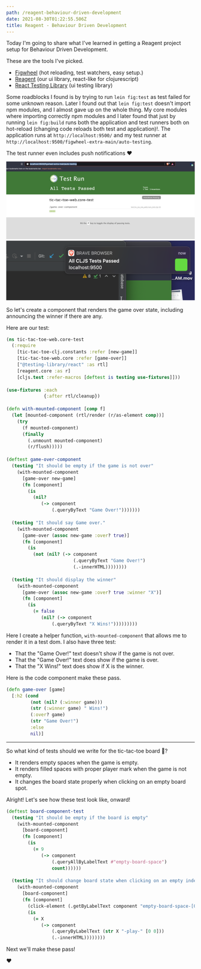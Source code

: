 ```yaml
---
path: /reagent-behaviour-driven-development
date: 2021-08-30T01:22:55.506Z
title: Reagent - Behaviour Driven Development
---
```


Today I'm going to share what I've learned in getting a Reagent project setup for Behaviour Driven Development.

These are the tools I've picked.
* [Figwheel](https://figwheel.org) (hot reloading, test watchers, easy setup.)
* [Reagent](https://reagent-project.github.io/) (our ui library, react-like for clojurescript)
* [React Testing Library](https://testing-library.com/docs/react-testing-library/intro) (ui testing library)

Some roadblocks I found is by trying to run `lein fig:test` as test failed for some unknown reason.
Later I found out that `lein fig:test` doesn't import npm modules, and I almost gave up on the whole thing.
My core modules where importing correctly npm modules and I later found that just by running `lein fig:build` runs
both the application and test runners both on hot-reload (changing code reloads both test and application)!.
The application runs at `http://localhost:9500/` and my test runner at `http://localhost:9500/figwheel-extra-main/auto-testing`.

The test runner even includes push notifications ❤️

![Test Runner](../assets/test-runner.png)
![Notification Tests](../assets/test-runner-notifications.png)

So let's create a component that renders the game over state, including announcing the winner if there are any.

Here are our test:
```clojure
(ns tic-tac-toe-web.core-test
  (:require
    [tic-tac-toe-clj.constants :refer [new-game]]
    [tic-tac-toe-web.core :refer [game-over]]
    ["@testing-library/react" :as rtl]
    [reagent.core :as r]
    [cljs.test :refer-macros [deftest is testing use-fixtures]]))

(use-fixtures :each
              {:after rtl/cleanup})

(defn with-mounted-component [comp f]
  (let [mounted-component (rtl/render (r/as-element comp))]
    (try
      (f mounted-component)
      (finally
        (.unmount mounted-component)
        (r/flush)))))

(deftest game-over-component
  (testing "It should be empty if the game is not over"
    (with-mounted-component
      [game-over new-game]
      (fn [component]
        (is
          (nil?
             (-> component
                 (.queryByText "Game Over!")))))))

  (testing "It should say Game over."
    (with-mounted-component
      [game-over (assoc new-game :over? true)]
      (fn [component]
        (is
          (not (nil? (-> component
                         (.queryByText "Game Over!")
                         (.-innerHTML))))))))

  (testing "It should display the winner"
    (with-mounted-component
      [game-over (assoc new-game :over? true :winner "X")]
      (fn [component]
        (is
          (= false
             (nil? (-> component
                 (.queryByText "X Wins!")))))))))
```

Here I create a helper function, `with-mounted-component` that allows me to render it in a test dom. 
I also have three test:
* That the "Game Over!" text doesn't show if the game is not over.
* That the "Game Over!" text does show if the game is over.
* That the "X Wins!" text does show if X is the winner.

Here is the code component make these pass.

```clojure
(defn game-over [game]
  [:h2 (cond
         (not (nil? (:winner game)))
         (str (:winner game) " Wins!")
         (:over? game)
         (str "Game Over!")
         :else
         nil)]
```
------

So what kind of tests should we write for the tic-tac-toe board 🤔? 

* It renders empty spaces when the game is empty.
* It renders filled spaces with proper player mark when the game is not empty.
* It changes the board state properly when clicking on an empty board spot.

Alright! Let's see how these test look like, onward!

```clojure
(deftest board-component-test
  (testing "It should be empty if the board is empty"
    (with-mounted-component
      [board-component]
      (fn [component]
        (is
          (= 9
             (-> component
                 (.queryAllByLabelText #"empty-board-space")
                 count))))))

  (testing "It should change board state when clicking on an empty index"
    (with-mounted-component
      [board-component]
      (fn [component]
        (click-element (.getByLabelText component "empty-board-space-[0 0]"))
        (is
          (= X
             (-> component
                 (.queryByLabelText (str X "-play-" [0 0]))
                 (.-innerHTML))))))))
```

Next we'll make these pass!

❤️






